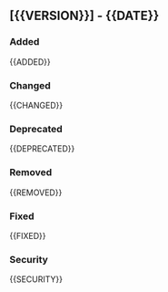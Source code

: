 ## [{{VERSION}}] - {{DATE}}

### Added

{{ADDED}}

### Changed

{{CHANGED}}

### Deprecated

{{DEPRECATED}}

### Removed

{{REMOVED}}

### Fixed

{{FIXED}}

### Security

{{SECURITY}}
